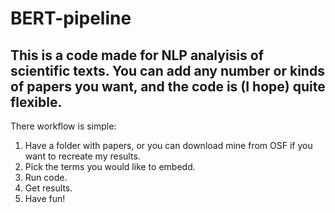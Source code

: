 # BERT-pipeline

## This is a code made for NLP analyisis of scientific texts. You can add any number or kinds of papers you want, and the code is (I hope) quite flexible.
There workflow is simple:
  1. Have a folder with papers, or you can download mine from OSF if you want to recreate my results.
  2. Pick the terms you would like to embedd.
  3. Run code.
  4. Get results.
  5. Have fun!

